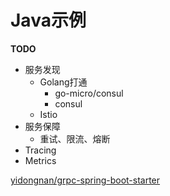 # Java示例

**TODO**
- 服务发现
    - Golang打通
        - go-micro/consul
        - consul
    - Istio
- 服务保障
    - 重试、限流、熔断
- Tracing
- Metrics
    
    
[yidongnan/grpc-spring-boot-starter](https://github.com/yidongnan/grpc-spring-boot-starter)
